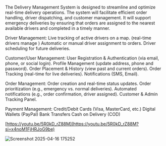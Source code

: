 The Delivery Management System is designed to streamline and optimize real-time delivery operations. The system will facilitate efficient order handling, driver dispatching, and customer management. It will support emergency deliveries by ensuring that orders are assigned to the nearest available drivers and completed in a timely manner.

Driver Management:
Live tracking of active drivers on a map. (real-time drivers manage )
Automatic or manual driver assignment to orders.
Driver scheduling for future deliveries.

 Customer/User Management:
User Registration & Authentication (via email, phone, or social login).
Profile Management (update address, phone and password).
Order Placement & History (view past and current orders).
Order Tracking (real-time for live deliveries).
Notifications (SMS, Email).

Order Management:
Order creation and real-time status updates.
Order prioritization (e.g., emergency vs. normal deliveries).
Automated notifications (e.g., order confirmation, driver assigned).
Customer & Admin Tracking Panel.

Payment Management:
Credit/Debit Cards (Visa, MasterCard, etc.)
Digital Wallets (PayPal)
Bank Transfers
Cash on Delivery (COD)

[https://youtu.be/5R0kD_rZ88M](https://youtu.be/5R0kD_rZ88M?si=x4noM1FjHRJoG9be)

![Screenshot 2025-04-16 175252](https://github.com/user-attachments/assets/398115a0-c983-4155-9ad1-4e7622af9ee1)

